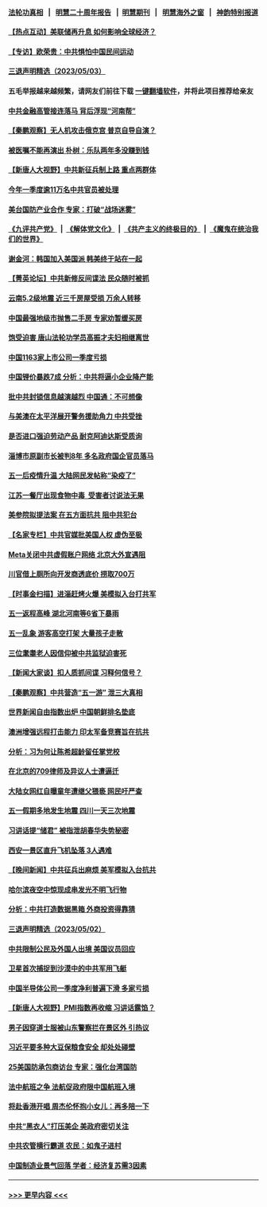 #### [法轮功真相](https://github.com/gfw-breaker/truth/blob/master/README.md?t=0) &nbsp;&nbsp;|&nbsp;&nbsp; [明慧二十周年报告](https://github.com/gfw-breaker/mh-reports/blob/master/README.md?t=0) &nbsp;&nbsp;|&nbsp;&nbsp;[明慧期刊](https://github.com/gfw-breaker/mh-qikan) &nbsp;&nbsp;|&nbsp;&nbsp; [明慧海外之窗](https://github.com/gfw-breaker/mh-news/blob/master/README.md?t=0) &nbsp;&nbsp;|&nbsp;&nbsp; [神韵特别报道](https://github.com/gfw-breaker/mh-news/blob/master/shenyun.md?t=0)
#### [【热点互动】美联储再升息 如何影响全球经济？](../pages/nsc413/n13987595.md?t=05041243) 
#### [【专访】欧荣贵：中共惧怕中国民间运动](../pages/nsc413/n13987518.md?t=05041243) 
#### [三退声明精选（2023/05/03）](../pages/nsc413/n13987685.md?t=05041243) 
#### 五毛举报越来越频繁，请网友们前往下载 [一键翻墙软件](https://github.com/gfw-breaker/ssr-accounts)，并将此项目推荐给亲友
#### [中共金融高管接连落马 背后浮现“河南帮”](../pages/nsc413/n13987585.md?t=05041243) 
#### [【秦鹏观察】无人机攻击俄克宫 普京自导自演？](../pages/nsc413/n13987577.md?t=05041243) 
#### [被医嘱不能再演出 朴树：乐队两年多没赚到钱](../pages/nsc413/n13987479.md?t=05041243) 
#### [【新唐人大视野】中共新征兵制上路 重点两群体](../pages/nsc413/n13987415.md?t=05041243) 
#### [今年一季度逾11万名中共官员被处理](../pages/nsc413/n13987580.md?t=05041243) 
#### [美台国防产业合作 专家：打破“战场迷雾”](../pages/nsc413/n13987469.md?t=05041243) 
#### [《九评共产党》](https://github.com/begood0513/9ping.md/blob/master/README.md) &nbsp;|&nbsp; [《解体党文化》](../../../../jtdwh.md/blob/master/README.md)  &nbsp;|&nbsp; [《共产主义的终极目的》](../../../../gczydzjmd.md/blob/master/README.md) &nbsp;|&nbsp; [《魔鬼在统治我们的世界》](../../../../mgztzwmdsj.md/blob/master/README.md) 
#### [谢金河：韩国加入美国派 韩美终于站在一起](../pages/nsc413/n13987185.md?t=05041243) 
#### [【菁英论坛】中共新修反间谍法 民众随时被抓](../pages/nsc413/n13987511.md?t=05041243) 
#### [云南5.2级地震 近三千房屋受损 万余人转移](../pages/nsc413/n13987485.md?t=05041243) 
#### [中国最强地级市抛售二手房 专家劝暂缓买房](../pages/nsc413/n13987491.md?t=05041243) 
#### [饱受迫害 唐山法轮功学员高振才夫妇相继离世](../pages/nsc413/n13987209.md?t=05041243) 
#### [中国1163家上市公司一季度亏损](../pages/nsc413/n13987539.md?t=05041243) 
#### [中国锂价暴跌7成 分析：中共将逼小企业降产能](../pages/nsc413/n13987515.md?t=05041243) 
#### [批中共封锁信息越演越烈 中国通：不可想像](../pages/nsc413/n13987498.md?t=05041243) 
#### [与美澳在太平洋展开警务援助角力 中共受挫](../pages/nsc413/n13987499.md?t=05041243) 
#### [是否进口强迫劳动产品 耐克阿迪达斯受质询](../pages/nsc413/n13987446.md?t=05041243) 
#### [淄博市原副市长被判8年 多名政府国企官员落马](../pages/nsc413/n13987225.md?t=05041243) 
#### [五一后疫情升温 大陆网民发帖称“染疫了”](../pages/nsc413/n13987422.md?t=05041243) 
#### [江苏一餐厅出现食物中毒  受害者讨说法无果](../pages/nsc413/n13987461.md?t=05041243) 
#### [美参院拟提法案 在五方面抗共 阻中共犯台](../pages/nsc413/n13987463.md?t=05041243) 
#### [【名家专栏】中共官媒批美国人权 虚伪至极](../pages/nsc413/n13986615.md?t=05041243) 
#### [Meta关闭中共虚假账户网络 北京大外宣遇阻](../pages/nsc413/n13987409.md?t=05041243) 
#### [川官借上厕所向开发商透底价 捞取700万](../pages/nsc413/n13987224.md?t=05041243) 
#### [【时事金扫描】进淄赶烤火爆 美模拟入台打共军](../pages/nsc413/n13987410.md?t=05041243) 
#### [五一返程高峰 湖北河南等6省下暴雨](../pages/nsc413/n13987419.md?t=05041243) 
#### [五一乱象 游客高空打架 大量孩子走散](../pages/nsc413/n13987182.md?t=05041243) 
#### [三位耄耋老人因信仰被中共监狱迫害死](../pages/nsc413/n13986618.md?t=05041243) 
#### [【新闻大家谈】扣人质抓间谍 习释何信号？](../pages/nsc413/n13987370.md?t=05041243) 
#### [【秦鹏观察】中共营造“五一游” 泄三大真相](../pages/nsc413/n13986885.md?t=05041243) 
#### [世界新闻自由指数出炉 中国朝鲜排名垫底](../pages/nsc413/n13987328.md?t=05041243) 
#### [澳洲增强远程打击能力 印太军备竞赛旨在抗共](../pages/nsc413/n13986157.md?t=05041243) 
#### [分析：习为何让陈希超龄留任掌党校](../pages/nsc413/n13987266.md?t=05041243) 
#### [在北京的709律师及异议人士遭逼迁](../pages/nsc413/n13986543.md?t=05041243) 
#### [大陆女网红自曝童年遭继父猥亵 网民吁严查](../pages/nsc413/n13987248.md?t=05041243) 
#### [五一假期多地发生地震 四川一天三次地震](../pages/nsc413/n13987197.md?t=05041243) 
#### [习讲话提“储君” 被指泄胡春华失势秘密](../pages/nsc413/n13987194.md?t=05041243) 
#### [西安一景区直升飞机坠落 3人遇难](../pages/nsc413/n13987064.md?t=05041243) 
#### [【晚间新闻】中共征兵出麻烦 美军模拟入台抗共](../pages/nsc413/n13987159.md?t=05041243) 
#### [哈尔滨夜空中惊现成串发光不明飞行物](../pages/nsc413/n13987060.md?t=05041243) 
#### [分析：中共打造数据黑箱 外商投资得靠猜](../pages/nsc413/n13986909.md?t=05041243) 
#### [三退声明精选（2023/05/02）](../pages/nsc413/n13986952.md?t=05041243) 
#### [中共限制公民及外国人出境 美国议员回应](../pages/nsc413/n13986880.md?t=05041243) 
#### [卫星首次捕捉到沙漠中的中共军用飞艇](../pages/nsc413/n13986871.md?t=05041243) 
#### [中国半导体公司一季度净利普遍下滑 多家亏损](../pages/nsc413/n13986832.md?t=05041243) 
#### [【新唐人大视野】PMI指数再收缩 习讲话露馅？](../pages/nsc413/n13986651.md?t=05041243) 
#### [男子因穿道士服被山东警察拦在景区外 引热议](../pages/nsc413/n13986831.md?t=05041243) 
#### [习近平要多种大豆保粮食安全 却处处碰壁](../pages/nsc413/n13986781.md?t=05041243) 
#### [25美国防承包商访台 专家：强化台湾国防](../pages/nsc413/n13986364.md?t=05041243) 
#### [法中航班之争 法航促政府限中国航班入境](../pages/nsc413/n13986748.md?t=05041243) 
#### [将赴香港开唱 周杰伦怀抱小女儿：再多陪一下](../pages/nsc413/n13986717.md?t=05041243) 
#### [中共“黑衣人”打压美企 美政府密切关注](../pages/nsc413/n13986736.md?t=05041243) 
#### [中共农管横行霸道 农民：如鬼子进村](../pages/nsc413/n13985993.md?t=05041243) 
#### [中国制造业景气回落 学者：经济复苏需3因素](../pages/nsc413/n13986068.md?t=05041243) 

----
#### [ >>> 更早内容 <<< ](../indexes/nsc413-earlier.md)
